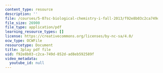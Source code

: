 ```yaml
---
content_type: resource
description: ''
file: /courses/5-07sc-biological-chemistry-i-fall-2013/f92e8b03c2ca749d852dad8eb592589f_jHrd43uWD-E.pdf
file_size: 26900
file_type: application/pdf
learning_resource_types: []
license: https://creativecommons.org/licenses/by-nc-sa/4.0/
ocw_type: OCWFile
resourcetype: Document
title: 3play pdf file
uid: f92e8b03-c2ca-749d-852d-ad8eb592589f
video_metadata:
  youtube_id: null
---
```

